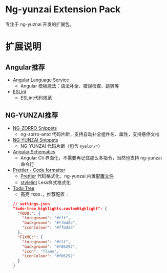 # Ng-yunzai Extension Pack

专注于 ng-yuznai 开发的扩展包。

# 扩展说明

## Angular推荐

- [Angular Language Service](https://marketplace.visualstudio.com/items?itemName=angular.ng-template)
  - Angular 模板魔法：语法补全、错误检查、跳转等
- [ESLint](https://marketplace.visualstudio.com/items?itemName=dbaeumer.vscode-eslint)
  - ESLint代码规范

## NG-YUNZAI推荐

- [NG-ZORRO Snippets](https://marketplace.visualstudio.com/items?itemName=cipchk.ng-zorro-vscode)
  - ng-zorro-antd 代码片断，支持自动补全组件名、属性，支持悬停文档
- [NG-YUNZAI Snippets](https://marketplace.visualstudio.com/items?itemName=yunzai-bot.ng-yunzai-vscode)
  - NG-YUNZAI 代码片断（包含 `@yelon/*`）
- [Angular Schematics](https://marketplace.visualstudio.com/items?itemName=cyrilletuzi.angular-schematics)
  - Angular Cli 界面化，不需要再记住那么多指令，当然也支持 ng-yunzai 命令行
- [Prettier - Code formatter](https://marketplace.visualstudio.com/items?itemName=esbenp.prettier-vscode)
    - [Prettier](https://github.com/prettier/prettier) 代码格式化，ng-yunzai 内置[配置文件](https://github.com/hbyunzai/ng-yunzai/blob/master/.prettierrc.js)
    - [stylelint](https://marketplace.visualstudio.com/items?itemName=stylelint.vscode-stylelint) Less样式格式化
- [Todo Tree](https://marketplace.visualstudio.com/items?itemName=Gruntfuggly.todo-tree)
  - 高亮 `TODO:`，推荐配置：
  ```json
  // settings.json
  "todo-tree.highlights.customHighlight": {
    "TODO:": {
      "foreground": "#fff",
      "background": "#ffbd2a",
      "iconColour": "#ffbd2a"
    },
    "FIXME:": {
      "foreground": "#fff",
      "background": "#f06292",
      "icon": "flame",
      "iconColour": "#f06292"
    }
  }
  ```